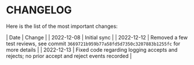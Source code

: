 # CHANGELOG

Here is the list of the most important changes:

| Date | Change |
| 2022-12-08 | Initial sync |
| 2022-12-12 | Removed a few test reviews, see commit `3669721b959b77a58fd5d7350c3207883b1255fc` for more details |
| 2022-12-13 | Fixed code regarding logging accepts and rejects; no prior accept and reject events recorded |
